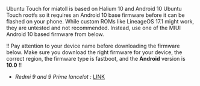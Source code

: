 Ubuntu Touch for miatoll is based on Halium 10 and Android 10 Ubuntu Touch rootfs so it requires an Android 10 base firmware before it can be flashed on your phone.
While custom ROMs like LineageOS 17.1 might work, they are untested and not recommended. Instead, use one of the MIUI Android 10 based firmware from below.


!! Pay attention to your device name before downloading the firmware below. Make sure you download the right firmware for your device, the correct region, the firmware type is fastboot, and the **Android** version is **10.0** !!

- *Redmi 9 and 9 Prime lancelot :* [LINK](https://xiaomifirmwareupdater.com/miui/lancelot/stable/V12.0.4.0.QJCMIXM/)

